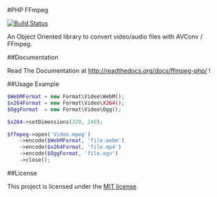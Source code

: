 #PHP FFmpeg

[![Build Status](https://secure.travis-ci.org/alchemy-fr/PHP-FFmpeg.png?branch=master)](http://travis-ci.org/alchemy-fr/PHP-FFmpeg)

An Object Oriented library to convert video/audio files with AVConv / FFmpeg.

##Documentation

Read The Documentation at http://readthedocs.org/docs/ffmpeg-php/ !

##Usage Example

```php
$WebMFormat = new Format\Video\WebM();
$x264Format = new Format\Video\X264();
$OggFormat  = new Format\Video\Ogg();

$x264->setDimensions(320, 240);

$ffmpeg->open('Video.mpeg')
    ->encode($WebMFormat, 'file.webm')
    ->encode($x264Format, 'file.mp4')
    ->encode($OggFormat, 'file.ogv')
    ->close();
```

##License

This project is licensed under the [MIT license](http://opensource.org/licenses/MIT).




